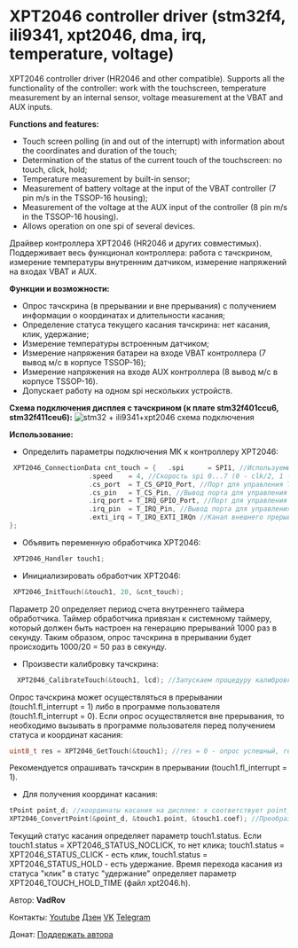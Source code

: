 # XPT2046 controller driver (stm32f4, ili9341, xpt2046, dma, irq, temperature, voltage)
 XPT2046 controller driver (HR2046 and other compatible). Supports all the functionality of the controller: work with the touchscreen, temperature measurement by an internal sensor, voltage measurement at the VBAT and AUX inputs.
 
**Functions and features:**
- Touch screen polling (in and out of the interrupt) with information about the coordinates and duration of the touch;
- Determination of the status of the current touch of the touchscreen: no touch, click, hold;
- Temperature measurement by built-in sensor;
- Measurement of battery voltage at the input of the VBAT controller (7 pin m/s in the TSSOP-16 housing);
- Measurement of the voltage at the AUX input of the controller (8 pin m/s in the TSSOP-16 housing).
- Allows operation on one spi of several devices.

Драйвер контроллера XPT2046 (HR2046 и других совместимых). Поддерживает весь функционал контроллера: работа с тачскрином, измерение температуры внутренним датчиком, измерение напряжений на входах VBAT и AUX.

**Функции и возможности:**
- Опрос тачскрина (в прерывании и вне прерывания) с получением информации о координатах и длительности касания;
- Определение статуса текущего касания тачскрина: нет касания, клик, удержание;
- Измерение температуры встроенным датчиком;
- Измерение напряжения батареи на входе VBAT контроллера (7 вывод м/с в корпусе TSSOP-16);
- Измерение напряжения на входе AUX контроллера (8 вывод м/с в корпусе TSSOP-16).
- Допускает работу на одном spi нескольких устройств.

**Схема подключения дисплея с тачскрином (к плате stm32f401ccu6, stm32f411ceu6):**
![stm32 + ili9341+xpt2046 схема подключения](https://user-images.githubusercontent.com/111627147/211880060-12eb392f-d982-4026-aa97-a971dd6c6dfe.jpg)

**Использование:**
- Определить параметры подключения МК к контроллеру XPT2046:
```c
 XPT2046_ConnectionData cnt_touch = {	.spi 	  = SPI1, //Используемый spi
					.speed 	  = 4, //Скорость spi 0...7 (0 - clk/2, 1 - clk/4, ..., 7 - clk/256)
					.cs_port  = T_CS_GPIO_Port, //Порт для управления T_CS
					.cs_pin	  = T_CS_Pin, //Вывод порта для управления T_CS
					.irq_port = T_IRQ_GPIO_Port, //Порт для управления T_IRQ
					.irq_pin  = T_IRQ_Pin, //Вывод порта для управления T_IRQ
					.exti_irq = T_IRQ_EXTI_IRQn //Канал внешнего прерывания
};
```
- Объявить переменную обработчика XPT2046:
```c
 XPT2046_Handler touch1;
```
- Инициализировать обработчик XPT2046:
```c
 XPT2046_InitTouch(&touch1, 20, &cnt_touch);
```
Параметр 20 определяет период счета внутреннего таймера обработчика. Таймер обработчика привязан к системному таймеру, который должен быть настроен на генерацию прерываний 1000 раз в секунду. Таким образом, опрос тачскрина в прерывании будет происходить 1000/20 = 50 раз в секунду.
- Произвести калибровку тачскрина:
```c
  XPT2046_CalibrateTouch(&touch1, lcd); //Запускаем процедуру калибровки
```
Опрос тачскрина может осуществляться в прерывании (touch1.fl_interrupt = 1) либо в программе пользователя (touch1.fl_interrupt = 0). Если опрос осуществляется вне прерывания, то необходимо вызывать в программе пользователя перед получением статуса и координат касания:
```c
uint8_t res = XPT2046_GetTouch(&touch1); //res = 0 - опрос успешный, res = 1 - нет касания, res = 2 - spi занято
```
Рекомендуется опрашивать тачскрин в прерывании (touch1.fl_interrupt = 1). 
- Для получения координат касания:
```c
tPoint point_d; //координаты касания на дисплее: x соответствует point_d.x, а у - point_d.y
XPT2046_ConvertPoint(&point_d, &touch1.point, &touch1.coef); //Преобразуем координаты тачскрина в дисплейные
```
Текущий статус касания определяет параметр touch1.status. Если touch1.status = XPT2046_STATUS_NOCLICK, то нет клика; touch1.status = XPT2046_STATUS_CLICK - есть клик,  touch1.status = XPT2046_STATUS_HOLD - есть удержание. Время перехода касания из статуса "клик" в статус "удержание" определяет параметр XPT2046_TOUCH_HOLD_TIME (файл xpt2046.h).


Автор: **VadRov**

Контакты: [Youtube](https://www.youtube.com/@VadRov) [Дзен](https://dzen.ru/vadrov) [VK](https://vk.com/vadrov) [Telegram](https://t.me/vadrov_channel)

Донат: [Поддержать автора](https://yoomoney.ru/to/4100117522443917)
